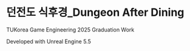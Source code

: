 # 던전도 식후경_Dungeon After Dining

TUKorea Game Engineering 2025 Graduation Work

Developed with Unreal Engine 5.5